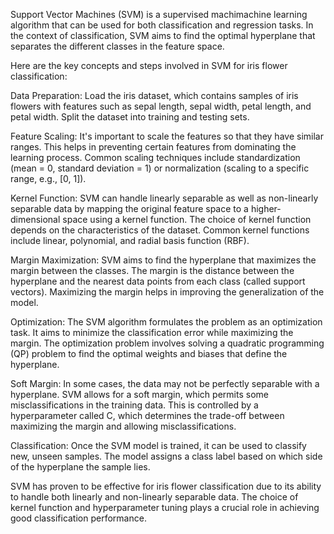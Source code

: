Support Vector Machines (SVM) is a supervised machimachine learning algorithm that can be used for both classification and regression tasks. In the context of classification, SVM aims to find the optimal hyperplane that separates the different classes in the feature space.

Here are the key concepts and steps involved in SVM for iris flower classification:

Data Preparation: Load the iris dataset, which contains samples of iris flowers with features such as sepal length, sepal width, petal length, and petal width. Split the dataset into training and testing sets.

Feature Scaling: It's important to scale the features so that they have similar ranges. This helps in preventing certain features from dominating the learning process. Common scaling techniques include standardization (mean = 0, standard deviation = 1) or normalization (scaling to a specific range, e.g., [0, 1]).

Kernel Function: SVM can handle linearly separable as well as non-linearly separable data by mapping the original feature space to a higher-dimensional space using a kernel function. The choice of kernel function depends on the characteristics of the dataset. Common kernel functions include linear, polynomial, and radial basis function (RBF).

Margin Maximization: SVM aims to find the hyperplane that maximizes the margin between the classes. The margin is the distance between the hyperplane and the nearest data points from each class (called support vectors). Maximizing the margin helps in improving the generalization of the model.

Optimization: The SVM algorithm formulates the problem as an optimization task. It aims to minimize the classification error while maximizing the margin. The optimization problem involves solving a quadratic programming (QP) problem to find the optimal weights and biases that define the hyperplane.

Soft Margin: In some cases, the data may not be perfectly separable with a hyperplane. SVM allows for a soft margin, which permits some misclassifications in the training data. This is controlled by a hyperparameter called C, which determines the trade-off between maximizing the margin and allowing misclassifications.

Classification: Once the SVM model is trained, it can be used to classify new, unseen samples. The model assigns a class label based on which side of the hyperplane the sample lies.

SVM has proven to be effective for iris flower classification due to its ability to handle both linearly and non-linearly separable data. The choice of kernel function and hyperparameter tuning plays a crucial role in achieving good classification performance.
